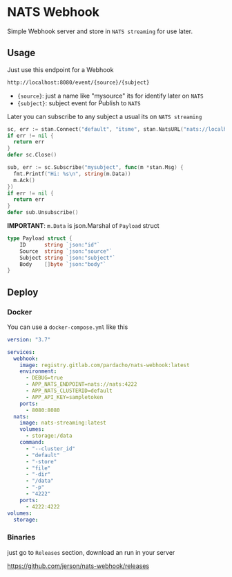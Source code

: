 # NATS Webhook

Simple Webhook server and store in `NATS streaming` for use later.

## Usage

Just use this endpoint for a Webhook

```bash
http://localhost:8080/event/{source}/{subject}
```

- `{source}`: just a name like "mysource" its for identify later on `NATS`
- `{subject}`: subject event for Publish to `NATS`

Later you can subscribe to any subject a usual its on `NATS streaming`

```go
sc, err := stan.Connect("default", "itsme", stan.NatsURL("nats://localhost:4222"))
if err != nil {
  return err
}
defer sc.Close()

sub, err := sc.Subscribe("mysubject", func(m *stan.Msg) {
  fmt.Printf("Hi: %s\n", string(m.Data))
  m.Ack()
})
if err != nil {
  return err
}
defer sub.Unsubscribe()
```

**IMPORTANT**: `m.Data` is json.Marshal of `Payload` struct

```go
type Payload struct {
	ID      string `json:"id"`
	Source  string `json:"source"`
	Subject string `json:"subject"`
	Body    []byte `json:"body"`
}

```

## Deploy

### Docker

You can use a `docker-compose.yml` like this

```yaml
version: "3.7"

services:
  webhook:
    image: registry.gitlab.com/pardacho/nats-webhook:latest
    environment:
      - DEBUG=true
      - APP_NATS_ENDPOINT=nats://nats:4222
      - APP_NATS_CLUSTERID=default
      - APP_API_KEY=sampletoken
    ports:
      - 8080:8080
  nats:
    image: nats-streaming:latest
    volumes:
      - storage:/data
    command:
      - "--cluster_id"
      - "default"
      - "-store"
      - "file"
      - "-dir"
      - "/data"
      - "-p"
      - "4222"
    ports:
      - 4222:4222
volumes:
  storage:
```

### Binaries

just go to `Releases` section, download an run in your server

<https://github.com/jerson/nats-webhook/releases>
